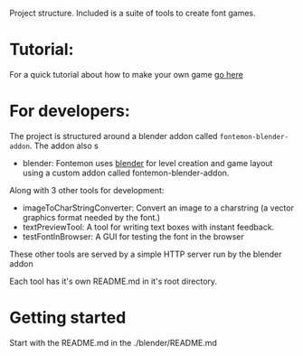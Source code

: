 Project structure. Included is a suite of tools to create font games.

# Tutorial:

For a quick tutorial about how to make your own game [go here](https://github.com/mmulet/code-relay/blob/main/markdown/Tutorial.md)

# For developers:

The project is structured around a blender addon called `fontemon-blender-addon`. The addon also s

- blender: Fontemon uses [blender](https://www.blender.org/) for level creation
  and game layout using a custom addon called fontemon-blender-addon.

Along with 3 other tools for development:

- imageToCharStringConverter: Convert an image to a charstring (a vector graphics format needed by the font.)
- textPreviewTool: A tool for writing text boxes with instant feedback.
- testFontInBrowser: A GUI for testing the font in the browser

These other tools are served by a simple HTTP server run by the blender addon

Each tool has it's own README.md in it's root directory.
# Getting started

Start with the README.md in the ./blender/README.md

